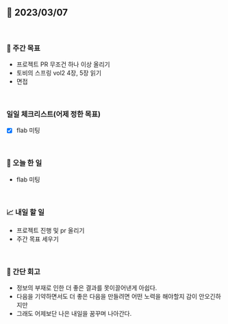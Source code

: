 ## 📅 2023/03/07

<br/>

### 🏹 주간 목표

- 프로젝트 PR 무조건 하나 이상 올리기
- 토비의 스프링 vol2 4장, 5장 읽기
- 면접

<br/>

### 일일 체크리스트(어제 정한 목표)

- [x] flab 미팅

<br/>

### 💯 오늘 한 일

- flab 미팅

<br/>

### 📈 내일 할 일

- 프로젝트 진행 및 pr 올리기
- 주간 목표 세우기

<br/>

### 🧐 간단 회고

- 정보의 부재로 인한 더 좋은 결과를 못이끌어낸게 아쉽다.
- 다음을 기약하면서도 더 좋은 다음을 만들려면 어떤 노력을 해야할지 감이 안오긴하지만
- 그래도 어제보단 나은 내일을 꿈꾸며 나아간다.
